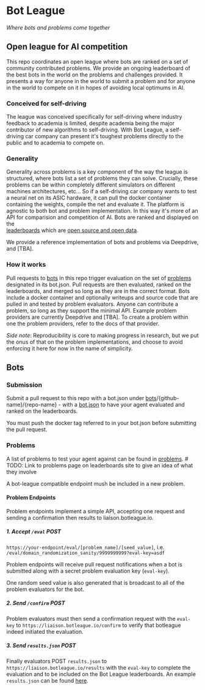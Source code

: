 # Bot League
_Where bots and problems come together_
## Open league for AI competition

This repo coordinates an open league where bots are ranked on a set of community 
contributed problems. We provide an ongoing leaderboard of the best bots in the world on the problems and challenges provided. It presents a way for anyone in the world to submit
a problem and for anyone in the world to compete on it in hopes of avoiding
local optimums in AI.

### Conceived for self-driving
The league was conceived specifically for self-driving where industry feedback to academia is limited, despite academia being the major contributor of new algorithms to self-driving.
With Bot League, a self-driving car company can present it's toughest problems directly to the public and 
to academia to compete on. 

### Generality
Generality across problems is a key component of the way the league is structured, 
where bots list a set of problems they can solve. Crucially, these problems
can be within completely different simulators on different machines architectures, etc... 
So if  a self-driving car company wants to test a neural net on its ASIC hardware,
it can pull the docker container containing the weights, compile the net
and evaluate it. The platform is agnostic to both bot and problem implementation.
In this way it's more of an API for comparision and competition of AI.
Bots are ranked and displayed on the  
[leaderboards](https://botleague.io) which are [open source and open data](https://github.com/voyage/leaderboard-generator/data).

We provide a reference implementation of bots and problems via Deepdrive, and [TBA].
 
### How it works

Pull requests to [bots](bots) in this repo trigger evaluation on the set of [problems](problems) designated in its bot.json. Pull requests are then evaluated, ranked on the leaderboards, and merged so long as they are in the correct format. Bots include a docker container and optionally writeups and source code that are pulled in and tested by problem evaluators. Anyone can contribute a problem, so long as they support the minimal API. Example problem providers are currently Deepdrive and [TBA]. To create a problem within one the problem providers, refer to the docs of that provider.

_Side note_: Reproducibility is core to making progress in research, but we put the onus of that on the problem implementations, and choose to avoid enforcing it here for now in the name of simplicity.

## Bots

### Submission

Submit a pull request to this repo with a bot.json under [bots](bots)/{github-name}/{repo-name} - with a [bot.json](crizcraig/forward-bot/bot.json) to have your agent 
evaluated and ranked on the leaderboards.
 
You must push the docker tag referred to in your bot.json before submitting the pull request.
 

### Problems

A list of problems to test your agent against can be found
in [problems](problems).  # TODO: Link to problems page on leaderboards site to give an idea of what they involve

A bot-league compatible endpoint mush be included in a new problem.

#### Problem Endpoints

Problem endpoints implement a simple API, accepting one request and sending a confirmation then results to liaison.botleague.io.

##### 1. Accept `/eval` POST

`https://your-endpoint/eval/[problem_name]/[seed_value]`, i.e. `/eval/domain_randomization_sanity/9999999999?eval-key=asdf`


Problem endpoints will receive pull request notifications when a bot is submitted along with a secret problem evaluation key (`eval-key`).

One random seed value is also generated that is broadcast to all of the problem evaluators for the bot.

##### 2. Send `/confirm` POST

Problem evaluators must then send a confirmation request with the `eval-key` to `https://liaison.botleague.io/confirm` to verify that botleague indeed initiated the evaluation.

##### 3. Send `results.json` POST

Finally evaluators POST `results.json` to `https://liaison.botleague.io/results` with the `eval-key` to complete the evaluation and to be included on the Bot League leaderboards. An example `results.json` can be found [here](problems/examples/results.json).